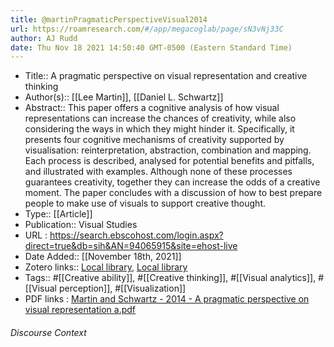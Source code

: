 ```yaml
---
title: @martinPragmaticPerspectiveVisual2014
url: https://roamresearch.com/#/app/megacoglab/page/sN3vNj33C
author: AJ Rudd
date: Thu Nov 18 2021 14:50:40 GMT-0500 (Eastern Standard Time)
---
```


- Title:: A pragmatic perspective on visual representation and creative thinking
- Author(s):: [[Lee Martin]], [[Daniel L. Schwartz]]
- Abstract:: This paper offers a cognitive analysis of how visual representations can increase the chances of creativity, while also considering the ways in which they might hinder it. Specifically, it presents four cognitive mechanisms of creativity supported by visualisation: reinterpretation, abstraction, combination and mapping. Each process is described, analysed for potential benefits and pitfalls, and illustrated with examples. Although none of these processes guarantees creativity, together they can increase the odds of a creative moment. The paper concludes with a discussion of how to best prepare people to make use of visuals to support creative thought.
- Type:: [[Article]]
- Publication:: Visual Studies
- URL : https://search.ebscohost.com/login.aspx?direct=true&db=sih&AN=94065915&site=ehost-live
- Date Added:: [[November 18th, 2021]]
- Zotero links:: [Local library](zotero://select/groups/2451508/items/KXG86IHV), [Local library](https://www.zotero.org/groups/2451508/items/KXG86IHV)
- Tags:: #[[Creative ability]], #[[Creative thinking]], #[[Visual analytics]], #[[Visual perception]], #[[Visualization]]
- PDF links : [Martin and Schwartz - 2014 - A pragmatic perspective on visual representation a.pdf](zotero://open-pdf/groups/2451508/items/YFBKHRTZ)

###### Discourse Context


